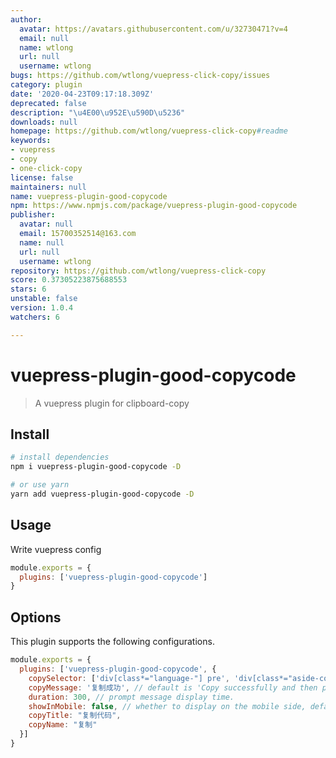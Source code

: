 ```yaml
---
author:
  avatar: https://avatars.githubusercontent.com/u/32730471?v=4
  email: null
  name: wtlong
  url: null
  username: wtlong
bugs: https://github.com/wtlong/vuepress-click-copy/issues
category: plugin
date: '2020-04-23T09:17:18.309Z'
deprecated: false
description: "\u4E00\u952E\u590D\u5236"
downloads: null
homepage: https://github.com/wtlong/vuepress-click-copy#readme
keywords:
- vuepress
- copy
- one-click-copy
license: false
maintainers: null
name: vuepress-plugin-good-copycode
npm: https://www.npmjs.com/package/vuepress-plugin-good-copycode
publisher:
  avatar: null
  email: 15700352514@163.com
  name: null
  url: null
  username: wtlong
repository: https://github.com/wtlong/vuepress-click-copy
score: 0.37305223875688553
stars: 6
unstable: false
version: 1.0.4
watchers: 6

---
```


# vuepress-plugin-good-copycode

> A vuepress plugin for clipboard-copy


## Install

``` bash
# install dependencies
npm i vuepress-plugin-good-copycode -D

# or use yarn
yarn add vuepress-plugin-good-copycode -D
```

## Usage

Write vuepress config

``` javascript
module.exports = {
  plugins: ['vuepress-plugin-good-copycode']
}
```

## Options

This plugin supports the following configurations.

``` javascript
module.exports = {
  plugins: ['vuepress-plugin-good-copycode', {
    copySelector: ['div[class*="language-"] pre', 'div[class*="aside-code"] aside'], // String or Array
    copyMessage: '复制成功', // default is 'Copy successfully and then paste it for use.'
    duration: 300, // prompt message display time.
    showInMobile: false, // whether to display on the mobile side, default: false.
    copyTitle: "复制代码",
    copyName: "复制"
  }]
}
```
